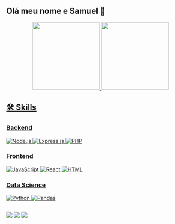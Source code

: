 ## Olá meu nome e Samuel 👋





<div align="center">
  <a href="https://github.com/samuelmuzy">
  <img height="180em" src="https://github-readme-stats.vercel.app/api?username=samuelmuzy&show_icons=true&theme=dracula&include_all_commits=true&count_private=true"/>
  <img height="180em" src="https://github-readme-stats.vercel.app/api/top-langs/?username=samuelmuzy&layout=compact&langs_count=7&theme=dracula"/>
</div>

## 🛠️ Skills

### Backend
![Node.js](https://img.shields.io/badge/-Node.js-339933?style=flat&logo=node.js&logoColor=white)
![Express.js](https://img.shields.io/badge/-Express.js-000000?style=flat&logo=express)
![PHP](https://img.shields.io/badge/-PHP-777BB4?style=flat&logo=php)

### Frontend
![JavaScript](https://img.shields.io/badge/-JavaScript-F7DF1E?style=flat&logo=javascript&logoColor=black)
![React](https://img.shields.io/badge/-React-61DAFB?style=flat&logo=react&logoColor=black)
![HTML](https://img.shields.io/badge/-HTML5-E34F26?style=flat&logo=html5&logoColor=white)

### Data Science
![Python](https://img.shields.io/badge/-Python-3776AB?style=flat&logo=python&logoColor=white)
![Pandas](https://img.shields.io/badge/-Pandas-150458?style=flat&logo=pandas)

 ##
  
  <div> 
  <a href="https://www.instagram.com/samuelmuzyfernandes/" target="_blank"><img src="https://img.shields.io/badge/-Instagram-%23E4405F?style=for-the-badge&logo=instagram&logoColor=white" target="_blank"></a> 
  <a href = "mailto:samuelmuzyfernandes4@gmail.com"><img src="https://img.shields.io/badge/-Gmail-%23333?style=for-the-badge&logo=gmail&logoColor=white" target="_blank"></a>
  <a href="https://www.linkedin.com/in/samuel-muzy-a19271269/" target="_blank"><img src="https://img.shields.io/badge/-LinkedIn-%230077B5?style=for-the-badge&logo=linkedin&logoColor=white" target="_blank"></a>
  
 
 
 
</div>
